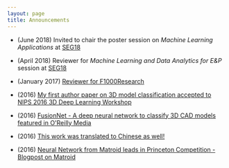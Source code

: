 ```yaml
---
layout: page
title: Announcements
---
```


- (June 2018) Invited to chair the poster session on *Machine Learning Applications* at [SEG18](https://seg.org/Annual-Meeting-2018)

- (April 2018) Reviewer for *Machine Learning and Data Analytics for E&P* session at [SEG18](https://seg.org/Annual-Meeting-2018)

- (January 2017) [Reviewer for F1000Research](https://f1000research.com/articles/5-2673/v1#referee-response-19549)

- (2016) [My first author paper on 3D model classification accepted to NIPS 2016 3D Deep Learning Workshop](https://arxiv.org/abs/1607.05695)

- (2016) [FusionNet - A deep neural network to classify 3D CAD models featured in O'Reilly Media](https://www.oreilly.com/ideas/from-image-recognition-to-object-recognition)

- (2016) [This work was translated to Chinese as well!](https://www.oreilly.com.cn/ideas/?p=555)

- (2016) [Neural Network from Matroid leads in Princeton Competition - Blogpost on Matroid](https://www.matroid.com/blog/post/neural-network-from-matroid-leads-in-princeton-competition)

